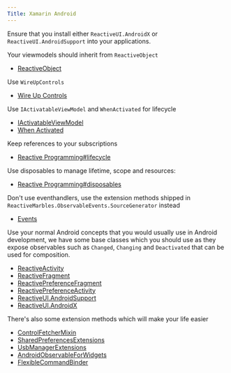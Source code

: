```yaml
---
Title: Xamarin Android
---
```


Ensure that you install either `ReactiveUI.AndroidX` or `ReactiveUI.AndroidSupport` into your applications.

Your viewmodels should inherit from `ReactiveObject`

- [ReactiveObject](api/reactiveui/reactiveobject/)

Use `WireUpControls`

- [Wire Up Controls](docs/handbook/data-binding/xamarin-android/wire-up-controls)

Use `IActivatableViewModel` and `WhenActivated` for lifecycle

- [IActivatableViewModel](api/reactiveui/IActivatableViewModel/)
- [When Activated](docs/handbook/when-activated/)

Keep references to your subscriptions

- [Reactive Programming#lifecycle](docs/reactive-programming#lifecycle)

Use disposables to manage lifetime, scope and resources:

- [Reactive Programming#disposables](docs/reactive-programming#disposables)

Don't use eventhandlers, use the extension methods shipped in `ReactiveMarbles.ObservableEvents.SourceGenerator` instead

- [Events](docs/handbook/events/)

Use your normal Android concepts that you would usually use in Android development, we have some base classes which you should use as they expose observables such as `Changed`, `Changing` and `Deactivated` that can be used for composition.

- [ReactiveActivity](api/reactiveui/reactiveactivity_1/)
- [ReactiveFragment](api/reactiveui/reactivefragment_1/)
- [ReactivePreferenceFragment](api/reactiveui/reactivepreferencefragment_1/)
- [ReactivePreferenceActivity](api/reactiveui/reactivepreferenceactivity_1/)
- [ReactiveUI.AndroidSupport](api/reactiveui.androidsupport/)
- [ReactiveUI.AndroidX](api/reactiveui.androidx/)

There's also some extension methods which will make your life easier

- [ControlFetcherMixin](api/reactiveui.androidsupport/controlfetchermixin/)
- [SharedPreferencesExtensions](api/reactiveui/sharedpreferencesextensions/)
- [UsbManagerExtensions](api/reactiveui/usbmanagerextensions/)
- [AndroidObservableForWidgets](api/reactiveui/androidobservableforwidgets/)
- [FlexibleCommandBinder](api/reactiveui/flexiblecommandbinder/)
